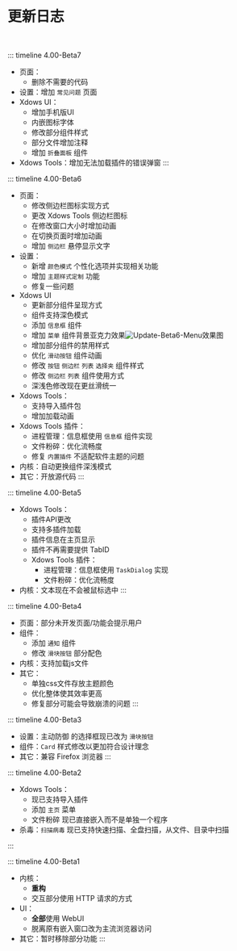 # 更新日志

<br>

::: timeline 4.00-Beta7
- 页面：
    - 删除不需要的代码
- 设置：增加 `常见问题` 页面
- Xdows UI：
    - 增加手机版UI
    - 内嵌图标字体
    - 修改部分组件样式
    - 部分文件增加注释
    - 增加 `折叠面板` 组件
- Xdows Tools：增加无法加载插件的错误弹窗
:::

::: timeline 4.00-Beta6
- 页面：
    - 修改侧边栏图标实现方式
    - 更改 Xdows Tools 侧边栏图标
    - 在修改窗口大小时增加动画
    - 在切换页面时增加动画
    - 增加 `侧边栏` 悬停显示文字
- 设置：
    - 新增 `颜色模式` 个性化选项并实现相关功能
    - 增加 `主题样式定制` 功能
    - 修复一些问题
- Xdows UI
    - 更新部分组件呈现方式
    - 组件支持深色模式
    - 添加 `信息框` 组件
    - 增加 `菜单` 组件背景亚克力效果![Update-Beta6-Menu](/zh/Xdows-Security-4/PNG/Update-Beta6-Menu.png)效果图
    - 增加部分组件的禁用样式
    - 优化 `滑动按钮` 组件动画
    - 修改 `按钮` `侧边栏` `列表` `选择夹` 组件样式
    - 修改 `侧边栏` `列表` 组件使用方式
    - 深浅色修改现在更丝滑统一
- Xdows Tools：
    - 支持导入插件包
    - 增加加载动画
- Xdows Tools 插件：
    - 进程管理：信息框使用 `信息框` 组件实现
    - 文件粉碎：优化流畅度
    - 修复 `内置插件` 不适配软件主题的问题
- 内核：自动更换组件深浅模式
- 其它：开放源代码
:::

::: timeline 4.00-Beta5
- Xdows Tools：
    - 插件API更改
    - 支持多插件加载
    - 插件信息在主页显示
    - 插件不再需要提供 TabID
    - Xdows Tools 插件：
        - 进程管理：信息框使用 `TaskDialog` 实现
        - 文件粉碎：优化流畅度
- 内核：文本现在不会被鼠标选中
:::

::: timeline 4.00-Beta4
- 页面：部分未开发页面/功能会提示用户
- 组件：
    - 添加 `通知` 组件
    - 修改 `滑块按钮` 部分配色
- 内核：支持加载js文件
- 其它：
    - 单独css文件存放主题颜色
    - 优化整体使其效率更高
    - 修复部分可能会导致崩溃的问题
:::

::: timeline 4.00-Beta3
- 设置：主动防御 的选择框现已改为 `滑块按钮`
- 组件：`Card` 样式修改以更加符合设计理念
- 其它：兼容 Firefox 浏览器
:::

::: timeline 4.00-Beta2
- Xdows Tools：
    - 现已支持导入插件
    - 添加 `主页` 菜单
    - 文件粉碎 现已直接嵌入而不是单独一个程序
- 杀毒：`扫描病毒` 现已支持快速扫描、全盘扫描，从文件、目录中扫描

:::

::: timeline 4.00-Beta1
- 内核：
    - **重构**
    - 交互部分使用 HTTP 请求的方式
- UI：
    - **全部**使用 WebUI
    - 脱离原有嵌入窗口改为主流浏览器访问
- 其它：暂时移除部分功能
:::
